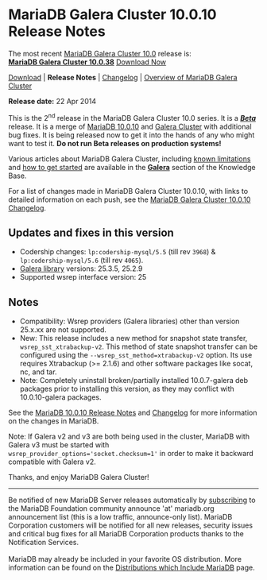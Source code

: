 # MariaDB Galera Cluster 10.0.10 Release Notes

The most recent [MariaDB Galera Cluster 10.0](/kb/en/galera/) release is:<br>
<span class="cstm-style lead"><strong>[MariaDB Galera Cluster 10.0.38](/replication/galera-cluster/mariadb-galera-cluster-releases/mariadb-galera-100-release-notes/mariadb-galera-cluster-10038-release-notes)</strong> [Download<span>&nbsp;</span>Now](https://downloads.mariadb.org/mariadb-galera/10.0)</span>

[Download](http://downloads.mariadb.org/mariadb-galera/10.0.10) |
<strong>Release Notes</strong> |
[Changelog](/replication/galera-cluster/mariadb-galera-cluster-releases/mariadb-galera-100-changelogs/mariadb-galera-cluster-10010-changelog) |
[Overview of MariaDB Galera Cluster](/replication/galera-cluster/what-is-mariadb-galera-cluster)

<strong>Release date:</strong> 22 Apr 2014

This is the 2<sup>nd</sup> release in the MariaDB Galera Cluster 10.0 series. It is a
<strong><em>[Beta](/kb/en/release-criteria/)</em></strong> release.  It is a merge of [MariaDB 10.0.10](/kb/en/mariadb-10010-release-notes/)
and [Galera Cluster](http://codership.com/content/using-galera-cluster) with
additional bug fixes. It is being released now to get it into the hands of any
who might want to test it. <strong>Do not run Beta releases on production systems!</strong>

Various articles about MariaDB Galera Cluster, including
[known limitations](/replication/galera-cluster/mariadb-galera-cluster-known-limitations) and
[how to get started](/replication/galera-cluster/getting-started-with-mariadb-galera-cluster) are
available in the <strong>[Galera](/kb/en/galera/)</strong> section of the Knowledge Base.

For a list of changes made in MariaDB Galera Cluster 10.0.10, with links to
detailed information on each push, see the
[MariaDB Galera Cluster 10.0.10 Changelog](/replication/galera-cluster/mariadb-galera-cluster-releases/mariadb-galera-100-changelogs/mariadb-galera-cluster-10010-changelog).

## Updates and fixes in this version

- Codership changes: `lp:codership-mysql/5.5` (till rev `3968`) &amp; `lp:codership-mysql/5.6` (till rev `4065`).
- [Galera library](http://codership.com/content/using-galera-cluster) versions: 25.3.5, 25.2.9
- Supported wsrep interface version: 25

## Notes

- Compatibility: Wsrep providers (Galera libraries) other than version 25.x.xx are not supported.
- New: This release includes a new method for snapshot state transfer, `wsrep_sst_xtrabackup-v2`. This method of state snapshot transfer can be configured using the <code class="fixed" style="white-space:pre-wrap">--wsrep_sst_method=xtrabackup-v2</code> option. Its use requires Xtrabackup (&gt;= 2.1.6) and other software packages like socat, nc, and tar.
- Note: Completely uninstall broken/partially installed 10.0.7-galera deb packages prior to installing this version, as they may conflict with 10.0.10-galera packages.

See the [MariaDB 10.0.10 Release Notes](/kb/en/mariadb-10010-release-notes/) and
[Changelog](/kb/en/mariadb-10010-changelog/) for more information on the changes in
MariaDB.

Note: If Galera v2 and v3 are both being used in the cluster, MariaDB with
Galera v3 must be started with `wsrep_provider_options='socket.checksum=1'`
in order to make it backward compatible with Galera v2.

Thanks, and enjoy MariaDB Galera Cluster!

---

Be notified of new MariaDB Server releases automatically by [subscribing](https://lists.askmonty.org/cgi-bin/mailman/listinfo/announce) to the MariaDB Foundation community announce 'at' mariadb.org announcement list (this is a low traffic, announce-only list). MariaDB Corporation customers will be notified for all new releases, security issues and critical bug fixes for all MariaDB Corporation products thanks to the Notification Services.
<br><br>
MariaDB may already be included in your favorite OS distribution. More
information can be found on the
[Distributions which Include MariaDB](/mariadb-administration/getting-installing-and-upgrading-mariadb/binary-packages/distributions-which-include-mariadb)
page.